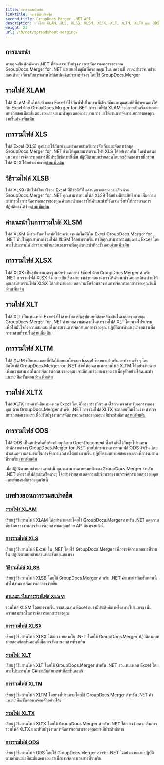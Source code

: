 ```yaml
---
title: การรวมสเปรดชีต
linktitle: การรวมสเปรดชีต
second_title: GroupDocs.Merger .NET API
description: รวมไฟล์ XLAM, XLS, XLSB, XLSM, XLSX, XLT, XLTM, XLTX และ ODS ใน .NET ได้อย่างง่ายดายโดยใช้ GroupDocs.Merger ลดความซับซ้อนของงานการจัดการเอกสาร
weight: 23
url: /th/net/spreadsheet-merging/
---
```


## การแนะนำ

หากคุณเป็นนักพัฒนา .NET ที่ต้องการปรับปรุงงานการจัดการเอกสารของคุณ GroupDocs.Merger for .NET นำเสนอโซลูชันที่ครอบคลุม ในบทความนี้ เราจะสำรวจบทช่วยสอนต่างๆ เกี่ยวกับการผสานไฟล์สเปรดชีตประเภทต่างๆ โดยใช้ GroupDocs.Merger

## รวมไฟล์ XLAM
 ไฟล์ XLAM เป็นไฟล์เสริมของ Excel ที่ใช้กันทั่วไปในการเพิ่มฟังก์ชันและคุณสมบัติที่กำหนดเองให้กับ Excel ด้วย GroupDocs.Merger for .NET การรวมไฟล์ XLAM จะกลายเป็นเรื่องง่ายดาย บทช่วยสอนทีละขั้นตอนของเราจะแนะนำคุณตลอดกระบวนการ ทำให้งานการจัดการเอกสารของคุณง่ายขึ้น[อ่านเพิ่มเติม](./merge-xlam-files/)

## การรวมไฟล์ XLS
ไฟล์ Excel (XLS) ถูกนำมาใช้กันอย่างแพร่หลายสำหรับการจัดเก็บและจัดการข้อมูล GroupDocs.Merger for .NET ช่วยให้คุณสามารถรวมไฟล์ XLS ได้อย่างราบรื่น โดยนำเสนอแนวทางการจัดการเอกสารที่มีประสิทธิภาพยิ่งขึ้น ปฏิบัติตามบทช่วยสอนโดยละเอียดของเราเพื่อรวมไฟล์ XLS ได้อย่างง่ายดาย[อ่านเพิ่มเติม](./merging-xls-files/)

## วิธีรวมไฟล์ XLSB
 ไฟล์ XLSB เป็นไฟล์ไบนารีของ Excel ที่มีข้อดีทั้งในด้านขนาดและความเร็ว ด้วย GroupDocs.Merger for .NET คุณสามารถรวมไฟล์ XLSB ได้อย่างมีประสิทธิภาพ เพิ่มความสามารถในการจัดการเอกสารของคุณ คำแนะนำของเราให้คำแนะนำที่ชัดเจน ซึ่งทำให้กระบวนการปฏิบัติตามได้ง่าย[อ่านเพิ่มเติม](./how-to-merge-xlsb-files/)

## คำแนะนำในการรวมไฟล์ XLSM
 ไฟล์ XLSM ซึ่งรองรับมาโครมักใช้สำหรับงานอัตโนมัติใน Excel GroupDocs.Merger for .NET ช่วยให้คุณสามารถรวมไฟล์ XLSM ได้อย่างราบรื่น ทำให้คุณสามารถรวมสมุดงาน Excel โดยทางโปรแกรมได้ สำรวจบทช่วยสอนของเราเพื่อดูคำแนะนำทีละขั้นตอน[อ่านเพิ่มเติม](./guide-merging-xlsm-files/)

## การรวมไฟล์ XLSX
ไฟล์ XLSX เป็นรูปแบบมาตรฐานสำหรับเอกสาร Excel ด้วย GroupDocs.Merger สำหรับ .NET การรวมไฟล์ XLSX จึงกลายเป็นเรื่องง่าย บทช่วยสอนของเราให้คำแนะนำโดยละเอียด ช่วยให้คุณสามารถรวมไฟล์ XLSX ได้อย่างง่ายดาย ลดความซับซ้อนของงานการจัดการเอกสารของคุณวันนี้[อ่านเพิ่มเติม](./merging-xlsx-files/)

## รวมไฟล์ XLT
 ไฟล์ XLT เป็นเทมเพลต Excel ที่ใช้สำหรับการจัดรูปแบบที่สอดคล้องกันในเอกสารหลายชุด GroupDocs.Merger for .NET อำนวยความสะดวกในการรวมไฟล์ XLT โดยทางโปรแกรม เพื่อให้มั่นใจถึงความสม่ำเสมอในกระบวนการจัดการเอกสารของคุณ ปฏิบัติตามคำแนะนำของเราเพื่อการผสานที่ราบรื่น[อ่านเพิ่มเติม](./merge-xlt-files/)

## การรวมไฟล์ XLTM
 ไฟล์ XLTM เป็นเทมเพลตที่เปิดใช้งานแมโครของ Excel ซึ่งเหมาะสำหรับการทำงานซ้ำ ๆ โดยอัตโนมัติ GroupDocs.Merger for .NET ช่วยให้คุณสามารถรวมไฟล์ XLTM ได้อย่างง่ายดาย เพิ่มความสามารถในการจัดการเอกสารของคุณ เจาะลึกบทช่วยสอนของเราเพื่อดูตัวอย่างโค้ดและคำแนะนำทีละขั้นตอน[อ่านเพิ่มเติม](./merging-xltm-files/)

## รวมไฟล์ XLTX
ไฟล์ XLTX ทำหน้าที่เป็นเทมเพลต Excel โดยมีโครงสร้างที่กำหนดไว้ล่วงหน้าสำหรับเอกสารของคุณ ด้วย GroupDocs.Merger สำหรับ .NET การรวมไฟล์ XLTX จะกลายเป็นเรื่องง่าย สำรวจบทช่วยสอนของเราเพื่อปรับปรุงงานการจัดการเอกสารของคุณอย่างมีประสิทธิภาพ[อ่านเพิ่มเติม](./merge-xltx-files/)

## การรวมไฟล์ ODS
 ไฟล์ ODS เป็นสเปรดชีตที่สร้างด้วยรูปแบบ OpenDocument ซึ่งเข้ากันได้กับชุดโปรแกรมสำนักงานต่างๆ GroupDocs.Merger for .NET ช่วยให้กระบวนการรวมไฟล์ ODS ง่ายขึ้น โดยนำเสนอความสามารถในการจัดการเอกสารได้อย่างราบรื่น ปฏิบัติตามบทช่วยสอนของเราเพื่อการผสานที่ราบรื่น[อ่านเพิ่มเติม](./merging-ods-files/)

เมื่อปฏิบัติตามบทช่วยสอนเหล่านี้ คุณจะสามารถควบคุมพลังของ GroupDocs.Merger สำหรับ .NET เพื่อรวมไฟล์สเปรดชีตต่างๆ ได้อย่างง่ายดาย ลดความซับซ้อนของงานการจัดการเอกสารของคุณและเพิ่มผลผลิตของคุณวันนี้
## บทช่วยสอนการรวมสเปรดชีต
### [รวมไฟล์ XLAM](./merge-xlam-files/)
เรียนรู้วิธีผสานไฟล์ XLAM ได้อย่างง่ายดายโดยใช้ GroupDocs.Merger สำหรับ .NET ลดความซับซ้อนของงานการจัดการเอกสารของคุณด้วย API อันทรงพลังนี้
### [การรวมไฟล์ XLS](./merging-xls-files/)
เรียนรู้วิธีผสานไฟล์ Excel ใน .NET โดยใช้ GroupDocs.Merger เพื่อการจัดการเอกสารที่ราบรื่น ปฏิบัติตามบทช่วยสอนทีละขั้นตอนของเรา
### [วิธีรวมไฟล์ XLSB](./how-to-merge-xlsb-files/)
เรียนรู้วิธีผสานไฟล์ XLSB โดยใช้ GroupDocs.Merger สำหรับ .NET คำแนะนำทีละขั้นตอนนี้ทำให้งานการจัดการเอกสารง่ายขึ้น
### [คำแนะนำในการรวมไฟล์ XLSM](./guide-merging-xlsm-files/)
รวมไฟล์ XLSM ได้อย่างราบรื่น รวมสมุดงาน Excel อย่างมีประสิทธิภาพโดยทางโปรแกรม เพิ่มความสามารถในการจัดการเอกสารของคุณ
### [การรวมไฟล์ XLSX](./merging-xlsx-files/)
เรียนรู้วิธีผสานไฟล์ XLSX ได้อย่างง่ายดายใน .NET โดยใช้ GroupDocs.Merger ปฏิบัติตามบทช่วยสอนทีละขั้นตอนนี้เพื่อการจัดการเอกสารที่ราบรื่น
### [รวมไฟล์ XLT](./merge-xlt-files/)
เรียนรู้วิธีผสานไฟล์ XLT โดยใช้ GroupDocs.Merger สำหรับ .NET รวมเทมเพลต Excel โดยทางโปรแกรมใน C# เข้ากับคำแนะนำทีละขั้นตอนนี้
### [การรวมไฟล์ XLTM](./merging-xltm-files/)
เรียนรู้วิธีผสานไฟล์ XLTM โดยทางโปรแกรมโดยใช้ GroupDocs.Merger สำหรับ .NET คำแนะนำทีละขั้นตอนพร้อมตัวอย่างโค้ด
### [รวมไฟล์ XLTX](./merge-xltx-files/)
เรียนรู้วิธีผสานไฟล์ XLTX โดยใช้ GroupDocs.Merger สำหรับ .NET ได้อย่างง่ายดาย เริ่มการรวมไฟล์ XLTX และปรับปรุงงานการจัดการเอกสารของคุณอย่างมีประสิทธิภาพ
### [การรวมไฟล์ ODS](./merging-ods-files/)
เรียนรู้วิธีผสานไฟล์ ODS โดยใช้ GroupDocs.Merger สำหรับ .NET ได้อย่างง่ายดาย ปฏิบัติตามคำแนะนำทีละขั้นตอนของเราเพื่อการจัดการเอกสารที่ราบรื่น